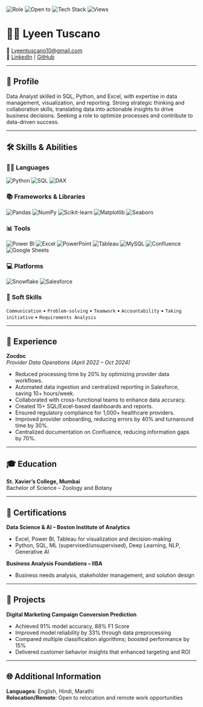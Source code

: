 
![Role](https://img.shields.io/badge/Role-Data%20Analyst-blue)
![Open to](https://img.shields.io/badge/Open%20To-Remote%20%7C%20Relocation-green)
![Tech Stack](https://img.shields.io/badge/Skills-Python%2C%20SQL%2C%20PowerBI%2C%20Excel%2C%20Tableau-orange)
![Views](https://komarev.com/ghpvc/?username=Lyn-Tuscano&label=Profile%20Views&color=blueviolet)

# 👩‍💻 Lyeen Tuscano

📧 [Lyeentuscano10@gmail.com](mailto:Lyeentuscano10@gmail.com)  
🔗 [LinkedIn](https://www.linkedin.com/in/lyeen-tuscano) | [GitHub](https://github.com/Lyn-Tuscano)

---

## 🧠 Profile

Data Analyst skilled in SQL, Python, and Excel, with expertise in data management, visualization, and reporting. Strong strategic thinking and collaboration skills, translating data into actionable insights to drive business decisions. Seeking a role to optimize processes and contribute to data-driven success.

---

## 🛠️ Skills & Abilities

### 🧑‍💻 Languages  
![Python](https://img.shields.io/badge/Python-3776AB?style=flat&logo=python&logoColor=white) 
![SQL](https://img.shields.io/badge/SQL-005C84?style=flat&logo=postgresql&logoColor=white)
![DAX](https://img.shields.io/badge/DAX-512BD4?style=flat&logo=powerbi&logoColor=white)

### 📚 Frameworks & Libraries  
![Pandas](https://img.shields.io/badge/Pandas-150458?style=flat&logo=pandas&logoColor=white)
![NumPy](https://img.shields.io/badge/NumPy-013243?style=flat&logo=numpy&logoColor=white)
![Scikit-learn](https://img.shields.io/badge/Scikit--Learn-F7931E?style=flat&logo=scikitlearn&logoColor=white)
![Matplotlib](https://img.shields.io/badge/Matplotlib-11557C?style=flat)
![Seaborn](https://img.shields.io/badge/Seaborn-004B87?style=flat)

### 📊 Tools  
![Power BI](https://img.shields.io/badge/PowerBI-F2C811?style=flat&logo=powerbi&logoColor=black)
![Excel](https://img.shields.io/badge/Excel-217346?style=flat&logo=microsoft-excel&logoColor=white)
![PowerPoint](https://img.shields.io/badge/PowerPoint-B7472A?style=flat&logo=microsoft-powerpoint&logoColor=white)
![Tableau](https://img.shields.io/badge/Tableau-E97627?style=flat&logo=tableau&logoColor=white)
![MySQL](https://img.shields.io/badge/MySQL-4479A1?style=flat&logo=mysql&logoColor=white)
![Confluence](https://img.shields.io/badge/Confluence-172B4D?style=flat&logo=confluence&logoColor=white)
![Google Sheets](https://img.shields.io/badge/Google%20Sheets-34A853?style=flat&logo=google-sheets&logoColor=white)

### 💻 Platforms  
![Snowflake](https://img.shields.io/badge/Snowflake-56B9E9?style=flat&logo=snowflake&logoColor=white)
![Salesforce](https://img.shields.io/badge/Salesforce-00A1E0?style=flat&logo=salesforce&logoColor=white)

### 🤝 Soft Skills  
`Communication` • `Problem-solving` • `Teamwork` • `Accountability` • `Taking initiative` • `Requirements Analysis`


---

## 💼 Experience

**Zocdoc**  
*Provider Data Operations (April 2022 – Oct 2024)*  
- Reduced processing time by 20% by optimizing provider data workflows.  
- Automated data ingestion and centralized reporting in Salesforce, saving 10+ hours/week.  
- Collaborated with cross-functional teams to enhance data accuracy.  
- Created 15+ SQL/Excel-based dashboards and reports.  
- Ensured regulatory compliance for 1,000+ healthcare providers.  
- Improved provider onboarding, reducing errors by 40% and turnaround time by 30%.  
- Centralized documentation on Confluence, reducing information gaps by 70%.

---

## 🎓 Education

**St. Xavier’s College, Mumbai**  
Bachelor of Science – Zoology and Botany

---

## 📜 Certifications

**Data Science & AI – Boston Institute of Analytics**  
- Excel, Power BI, Tableau for visualization and decision-making  
- Python, SQL, ML (supervised/unsupervised), Deep Learning, NLP, Generative AI

**Business Analysis Foundations – IIBA**  
- Business needs analysis, stakeholder management, and solution design

---

## 🧪 Projects

**Digital Marketing Campaign Conversion Prediction**  
- Achieved 91% model accuracy, 88% F1 Score  
- Improved model reliability by 33% through data preprocessing  
- Compared multiple classification algorithms; boosted performance by 15%  
- Delivered customer behavior insights that enhanced targeting and ROI

---

## 🌐 Additional Information

**Languages**: English, Hindi, Marathi  
**Relocation/Remote**: Open to relocation and remote work opportunities  
